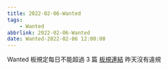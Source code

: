 ```yaml
---
title: 2022-02-06-Wanted
tags:
    - Wanted
abbrlink: 2022-02-06-Wanted
date: Wanted-2022-02-06 12:00:00
---
```

Wanted 板規定每日不能超過 3 篇 [板規連結](https://www.ptt.cc/bbs/Wanted/M.1608829773.A.D3B.html)
昨天沒有違規